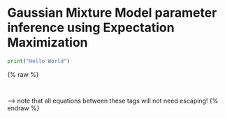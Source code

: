 # Gaussian Mixture Model parameter inference using Expectation Maximization

```python
print("Hello World")
```
{% raw %}
<p align="center"><img src="/tex/eec5713a36c954c2630d087e912385e3.svg?invert_in_darkmode&sanitize=true" align=middle width=86.16804239999999pt height=15.572667pt/></p> --> note that all equations between these tags will not need escaping! 
{% endraw %}


